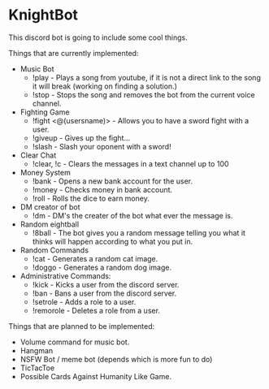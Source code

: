 # KnightBot

This discord bot is going to include some cool things.


Things that are currently implemented:
  - Music Bot
    - !play <youtubeURL> - Plays a song from youtube, if it is not a direct link to the song it will break (working on finding a solution.)
    - !stop - Stops the song and removes the bot from the current voice channel.
  - Fighting Game
    - !fight <@(usersname)> - Allows you to have a sword fight with a user.
    - !giveup - Gives up the fight...
    - !slash - Slash your oponent with a sword!
  - Clear Chat
    - !clear, !c - Clears the messages in  a text channel up to 100
  - Money System
    - !bank - Opens a new bank account for the user.
    - !money - Checks money in bank account.
    - !roll - Rolls the dice to earn money.
  - DM creator of bot
    - !dm <msg> - DM's the creater of the bot what ever the message is.
  - Random eightball
    - !8ball <text> - The bot gives you a random message telling you what it thinks will happen according to what you put in.
  - Random Commands
    - !cat - Generates a random cat image.
    - !doggo - Generates a random dog image.
  - Administrative Commands:
    - !kick <user> <reason> - Kicks a user from the discord server.
    - !ban <user> <reason> - Bans a user from the discord server.
    - !setrole <user> <role> - Adds a role to a user.
    - !remorole <user> <role> - Deletes a role from a user.
    
Things that are planned to be implemented:
  - Volume command for music bot.
  - Hangman
  - NSFW Bot / meme bot (depends which is more fun to do)
  - TicTacToe
  - Possible Cards Against Humanity Like Game.
